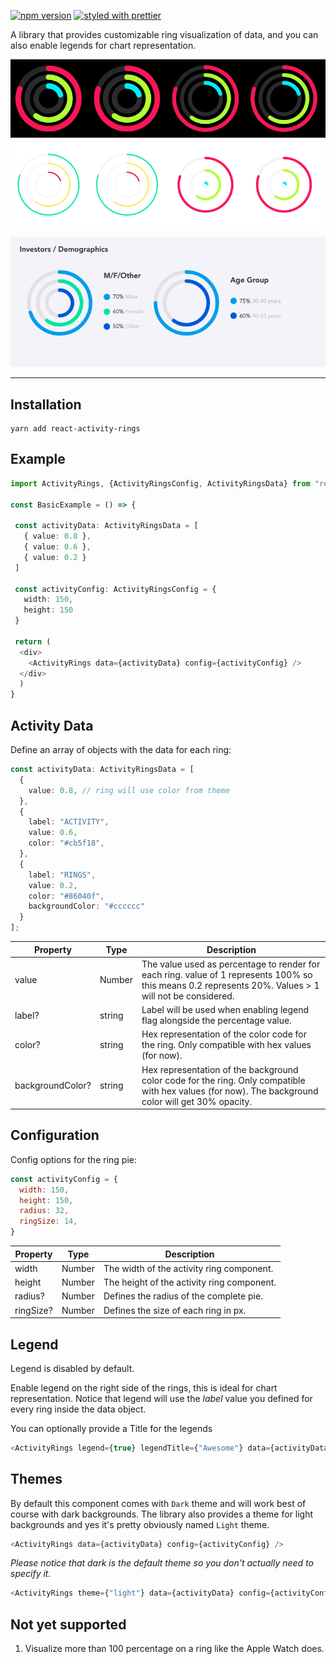 
[![npm version](https://badge.fury.io/js/react-activity-rings.svg)](https://badge.fury.io/js/react-native-activity-rings)
[![styled with prettier](https://img.shields.io/badge/styled_with-prettier-ff69b4.svg)](https://github.com/prettier/prettier)


A library that provides customizable ring visualization of data, and you can also enable legends for chart representation.
<p align="center">
    <img src="./docs/screenshot.png?raw=true" />
</p>

<p align="center">
    <img src="./docs/screenshot-graph.png?raw=true" />
</p>


---  

## Installation

```
yarn add react-activity-rings  
```

## Example

```typescript
import ActivityRings, {ActivityRingsConfig, ActivityRingsData} from "react-activity-rings"

const BasicExample = () => {

 const activityData: ActivityRingsData = [ 
   { value: 0.8 }, 
   { value: 0.6 }, 
   { value: 0.2 }
 ]

 const activityConfig: ActivityRingsConfig = { 
   width: 150,  
   height: 150
 }

 return (
  <div>
    <ActivityRings data={activityData} config={activityConfig} /> 
  </div>
  )
}
```


## Activity Data

Define an array of objects with the data for each ring:

```typescript
const activityData: ActivityRingsData = [
  {
    value: 0.8, // ring will use color from theme
  },
  {
    label: "ACTIVITY",
    value: 0.6,
    color: "#cb5f18",
  },
  {
    label: "RINGS",
    value: 0.2,
    color: "#86040f",
    backgroundColor: "#cccccc"
  }
];
```

| Property         | Type   | Description                                                                                                                                           |
| ---------------- | ------ | ----------------------------------------------------------------------------------------------------------------------------------------------------- |
| value            | Number | The value used as percentage to render for each ring. value of 1 represents 100% so this means 0.2 represents 20%. Values > 1 will not be considered. |
| label?           | string | Label will be used when enabling legend flag alongside the percentage value. |
| color?           | string | Hex representation of the color code for the ring. Only compatible with hex values (for now).                                                         |
| backgroundColor? | string | Hex representation of the background color code for the ring. Only compatible with hex values (for now). The background color will get 30% opacity.   |


## Configuration

Config options for the ring pie:

```javascript
const activityConfig = {
  width: 150,
  height: 150,
  radius: 32,
  ringSize: 14,
}
```

| Property | Type   | Description                                |
| -------- | ------ | ------------------------------------------ |
| width    | Number | The width of the activity ring component.  |
| height   | Number | The height of the activity ring component. |
| radius?  | Number | Defines the radius of the complete pie.    |
| ringSize?| Number | Defines the size of each ring in px.       |

## Legend
Legend is disabled by default.

Enable legend on the right side of the rings, this is ideal for chart representation.
Notice that legend will use the *label* value you defined for every ring inside the data object. 

You can optionally provide a Title for the legends
```typescript
<ActivityRings legend={true} legendTitle={"Awesome"} data={activityData} config={activityConfig} />
```

## Themes

By default this component comes with `Dark` theme and will work best of course with dark backgrounds. The library also provides a theme for light backgrounds and yes it's pretty obviously named `Light` theme.

```typescript
<ActivityRings data={activityData} config={activityConfig} />
```

*Please notice that dark is the default theme so you don't actually need to specify it.*

```typescript
<ActivityRings theme={"light"} data={activityData} config={activityConfig} />
```


## Not yet supported

1. Visualize more than 100 percentage on a ring like the Apple Watch does.
